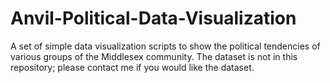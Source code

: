 # Anvil-Political-Data-Visualization
 A set of simple data visualization scripts to show the political tendencies of various groups of the Middlesex community. The dataset is not in this repository; please contact me if you would like the dataset. 
